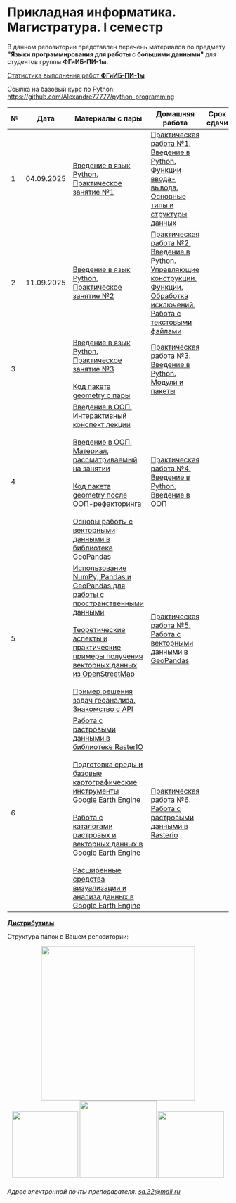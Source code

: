 # Прикладная информатика. Магистратура. I семестр
В данном репозитории представлен перечень материалов по предмету **"Языки программирования для работы с большими данными"** для студентов группы **ФГиИБ-ПИ-1м**.

[Статистика выполнения работ **ФГиИБ-ПИ-1м**](https://docs.google.com/spreadsheets/d/12dDKMAFfDtrMIfYAkLMc3LQvcc3UWzinmwzQcOIqOhU/edit?usp=sharing) 

Ссылка на базовый курс по Python: https://github.com/Alexandre77777/python_programming

| №   | Дата       | Материалы с пары                     | Домашняя работа                  | Срок сдачи|
|-----|------------|------------------------------------------------|------------------------------------------------|------------|
| 1   | 04.09.2025 | [Введение в язык Python. Практическое занятие №1](https://u.to/lGzsIQ) | [Практическая работа №1. Введение в Python. Функции ввода-вывода. Основные типы и структуры данных](https://colab.research.google.com/drive/12RmNMg7fj3D6-J1rGKPgQuvLstbqbdow?usp=sharing) | |
| 2   | 11.09.2025 | [Введение в язык Python. Практическое занятие №2](https://u.to/Sk4YIQ) | [Практическая работа №2. Введение в Python. Управляющие конструкции. Функции. Обработка исключений. Работа с текстовыми файлами](https://colab.research.google.com/drive/1HAfJDzyrACVf_GOsnBxMH9R-Em9g8GVq?usp=sharing) | |
| 3   |   | [Введение в язык Python. Практическое занятие №3](https://u.to/qJIYIQ)<br><br>[Код пакета geometry с пары](https://u.to/IZIYIQ) | [Практическая работа №3. Введение в Python. Модули и пакеты](https://colab.research.google.com/drive/1eOf96hMjeNojqpC0c-tPSjXTcXdFnBkm?usp=sharing) | |
| 4  |   | [Введение в ООП. Интерактивный конспект лекции](https://u.to/0zdRIQ)<br><br>[Введение в ООП. Материал, рассматриваемый на занятии](https://u.to/wQw3Ig)<br><br>[Код пакета geometry после ООП-рефакторинга](https://u.to/ZIxRIQ)<br><br>[Основы работы с векторными данными в библиотеке GeoPandas](https://u.to/qCswIg) | [Практическая работа №4. Введение в Python. Введение в ООП](https://colab.research.google.com/drive/138SUZ6q_zE7koDMrg8AuttZG7d_C6-TB?usp=sharing) | |
| 5  |   | [Использование NumPy, Pandas и GeoPandas для работы с пространственными данными](https://u.to/rk86Ig)<br><br>[Теоретические аспекты и практические примеры получения векторных данных из OpenStreetMap](https://u.to/9SdwIQ)<br><br>[Пример решения задач геоанализа. Знакомство с API](https://u.to/HT9-IQ) | [Практическая работа №5. Работа с векторными данными в GeoPandas](https://colab.research.google.com/drive/1rBJE7G6-jNp1xxZO3HJOL0qvjmdKx0ue?usp=sharing&clckid=1fcca8c2) | |
| 6  |   | [Работа с растровыми данными в библиотеке RasterIO](https://u.to/4jZwIQ)<br><br>[Подготовка среды и базовые картографические инструменты Google Earth Engine](https://u.to/Ky46Ig)<br><br>[Работа с каталогами растровых и векторных данных в Google Earth Engine](https://u.to/NC46Ig)<br><br>[Расширенные средства визуализации и анализа данных в Google Earth Engine](https://u.to/Qi46Ig) | [Практическая работа №6. Работа с растровыми данными в Rasterio](https://colab.research.google.com/drive/1Z_wmuND2ithj1Ydwh2Pqh5SE3atZOwcn?usp=sharing) | |


[**Дистрибутивы**](https://cloud.mail.ru/public/BXH2/4NZCkgzFS)

Структура папок в Вашем репозитории:
<div id="header" align="center">
<img src="https://github.com/Alexandre77777/python_programming/assets/86152225/b694b141-5ea1-42f8-bd4b-98d9ac1b760c" width="350">
</div>
<div id="header" align="center">
  <img src="https://i.stack.imgur.com/t4m8n.gif" width="150"/>
  <img src="https://media1.giphy.com/media/v1.Y2lkPTc5MGI3NjExYzRibWc2bmY2YWZncGd3cWY2YmoxYmNtNmJnbXphZjJsN2xpMjZ6ayZlcD12MV9pbnRlcm5hbF9naWZfYnlfaWQmY3Q9Zw/wOR94QhwxXdmGJIVEg/giphy.gif" width="175"/>
  <img src="https://media0.giphy.com/media/v1.Y2lkPTc5MGI3NjExdGdoYmNtamZybXRldXU4bjI0ZnFienhodnVtZHVqbzVvNTJ4MXdxYiZlcD12MV9pbnRlcm5hbF9naWZfYnlfaWQmY3Q9Zw/UcK7JalnjCz0k/giphy.gif" width="150"/>
</div>


###### Адрес электронной почты преподавателя: sa.32@mail.ru
